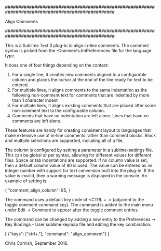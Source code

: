 
#################################################################################################

  Align Comments

#################################################################################################

This is a Sublime Text 3 plug-in to align in-line comments. The comment syntax is picked from the
<language>-Comments.tmPreferences file for the language type.

It does one of four things depending on the context:
  1.  For a single line, it creates new comments aligned to a configurable column and places the
      cursor at the end of the line ready for text to be entered.
  2.  For multiple lines, it aligns comments to the same indentation as the following non-comment
      text for comments that are indented by more than 1 character indent
  3.  For multiple lines, it aligns existing comments that are placed after some non-comment text
      to the configurable column.
  4.  Comments that have no indentation are left alone. Lines that have no comments are left alone.

These features are handy for creating consistent layout to languages that make extensive use of
in-line comments rather than comment blocks. Block and multiple selections are supported, including
all of a file.

The column is configured by setting a parameter in a sublime-settings file. This can be global or
per syntax, allowing for different values for different files. Space or tab indentations are supported.
If no column value is set, then a default column value of 80 is used. The value can be entered as
an integer number with support for text conversion built into the plug-in. If the value is invalid,
then a warning message is displayed in the console. An example of setting is:

{
  "comment_align_column": 85,
}

The command uses a default key code of <CTRL + .> (adjacent to the toggle comment command key).
The command is added to the main menu under Edit -> Comment to appear after the toggle comment
entries.

The command can be changed by adding a new entry to the Preferences -> Key Bindings - User
sublime.keymap file and editing the key combination.

[
  {"keys": ["ctrl+."], "command": "align_comment"}
]

Chris Cornish, September 2016.

